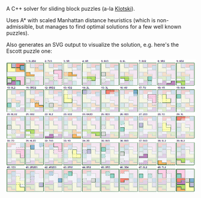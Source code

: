 A C++ solver for sliding block puzzles (a-la [Klotski](https://en.wikipedia.org/wiki/Klotski)).

Uses A* with scaled Manhattan distance heuristics (which is non-admissible, but manages to find optimal solutions for a few well known puzzles).

Also generates an SVG output to visualize the solution, e.g. here's the Escott puzzle one:

![](img/escott_solution.png)


